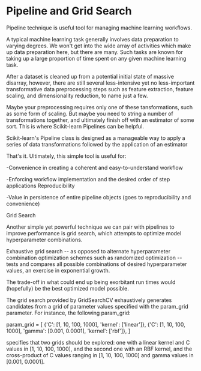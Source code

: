 # Pipeline and Grid Search
Pipeline technique is useful tool for managing machine learning workflows.

A typical machine learning task generally involves data preparation to varying degrees. We won't get into the wide array of activities which make up data preparation here, but there are many. Such tasks are known for taking up a large proportion of time spent on any given machine learning task.

After a dataset is cleaned up from a potential initial state of massive disarray, however, there are still several less-intensive yet no less-important transformative data preprocessing steps such as feature extraction, feature scaling, and dimensionality reduction, to name just a few.

Maybe your preprocessing requires only one of these tansformations, such as some form of scaling. But maybe you need to string a number of transformations together, and ultimately finish off with an estimator of some sort. This is where Scikit-learn Pipelines can be helpful.

Scikit-learn's Pipeline class is designed as a manageable way to apply a series of data transformations followed by the application of an estimator

That's it. Ultimately, this simple tool is useful for:

-Convenience in creating a coherent and easy-to-understand workflow

-Enforcing workflow implementation and the desired order of step applications
Reproducibility

-Value in persistence of entire pipeline objects (goes to reproducibility and convenience)


Grid Search

Another simple yet powerful technique we can pair with pipelines to improve performance is grid search, which attempts to optimize model hyperparameter combinations. 

Exhaustive grid search -- as opposed to alternate hyperparameter combination optimization schemes such as randomized optimization -- tests and compares all possible combinations of desired hyperparameter values, an exercise in exponential growth.

The trade-off in what could end up being exorbitant run times would (hopefully) be the best optimized model possible.

The grid search provided by GridSearchCV exhaustively generates candidates from a grid of parameter values specified with the param_grid parameter. For instance, the following param_grid:

param_grid = [
  {'C': [1, 10, 100, 1000], 'kernel': ['linear']},
  {'C': [1, 10, 100, 1000], 'gamma': [0.001, 0.0001], 'kernel': ['rbf']},
 ]
 

specifies that two grids should be explored: one with a linear kernel and C values in [1, 10, 100, 1000], and the second one with an RBF kernel, and the cross-product of C values ranging in [1, 10, 100, 1000] and gamma values in [0.001, 0.0001].

